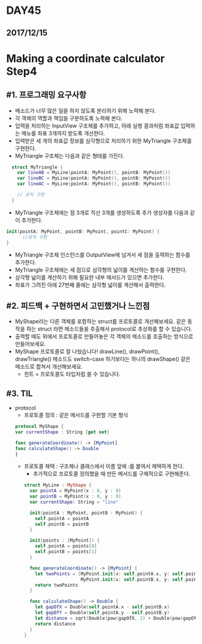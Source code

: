 # DAY45

## 2017/12/15

# Making a coordinate calculator Step4

## #1. 프로그래밍 요구사항
  - 메소드가 너무 많은 일을 하지 않도록 분리하기 위해 노력해 본다.
  - 각 객체의 역할과 책임을 구분하도록 노력해 본다.
  - 입력을 처리하는 InputView 구조체를 추가하고, 아래 실행 결과처럼 좌표값 입력하는 메뉴를 좌표 3개까지 받도록 개선한다.
  - 입력받은 세 개의 좌표값 정보를 삼각형으로 처리하기 위한 MyTriangle 구조체를 구현한다.
  - MyTriangle 구조체는 다음과 같은 형태를 가진다.
  ```swift
    struct MyTriangle {
      var lineAB = MyLine(pointA: MyPoint(), pointB: MyPoint())
      var lineBC = MyLine(pointA: MyPoint(), pointB: MyPoint())
      var lineAC = MyLine(pointA: MyPoint(), pointB: MyPoint())

      // 로직 구현
    }
  ```
  - MyTriangle 구조체에는 점 3개로 직선 3개를 생성하도록 추가 생성자를 다음과 같이 추가한다.
  ```swift
  init(pointA: MyPoint, pointB: MyPoint, pointC: MyPoint) {
        //로직 구현
  }
  ```
  - MyTriangle 구조체 인스턴스를 OutputView에 넘겨서 세 점을 출력하는 함수를 추가한다.
  - MyTriangle 구조체에는 세 점으로 삼각형의 넓이를 계산하는 함수를 구현한다.
  - 삼각형 넓이를 계산하기 위해 필요한 내부 메서드가 있으면 추가한다.
  - 좌표가 그려진 아래 27번째 줄에는 삼각형 넓이를 계산해서 출력한다.

## #2. 피드백 + 구현하면서 고민했거나 느낀점
  - MyShape라는 다른 객체를 포함하는 struct를 프로토콜로 개선해보세요. 같은 동작을 하는 struct 라면 메소드들을 추출해서 protocol로 추상화를 할 수 있습니다.
  - 출력할 때도 위에서 프로토콜로 만들어놓은 각 객체의 메소드를 호출하는 방식으로 만들어보세요.
  - MyShape 프로토콜로 잘 나눴습니다! drawLine(), drawPoint(), drawTriangle() 메소드도 switch-case 하기보다는 하나의 drawShape() 같은 메소드로 합쳐서 개선해보세요.
    - 힌트 = 프로토콜도 타입처럼 쓸 수 있습니다.

## #3. TIL
  - protocol
    - 프로토콜 정의 : 같은 메서드를 구현할 기본 형식
    ```swift
    protocol MyShape {
    var currentShape : String {get set}

    func generateCoordinate() -> [MyPoint]
    func calculateShape() -> Double
    }
    ```
    - 프로토콜 채택 : 구조체나 클래스에서 이름 앞에 :를 붙여서 채택하게 한다.
      - 추가적으로 프로토콜 정의했을 때 만든 메서드를 구체적으로 구현해준다.
      ```swift
      struct MyLine : MyShape {
        var pointA = MyPoint(x : 0, y : 0)
        var pointB = MyPoint(x : 0, y : 0)
        var currentShape: String = "line"

        init(pointA : MyPoint, pointB : MyPoint) {
          self.pointA = pointA
          self.pointB = pointB
        }

        init(points : [MyPoint]) {
          self.pointA = points[0]
          self.pointB = points[1]
        }

        func generateCoordinate() -> [MyPoint] {
          let twoPoints = [MyPoint.init(x: self.pointA.x, y: self.pointA.y),
                           MyPoint.init(x: self.pointB.x, y: self.pointB.y)]
          return twoPoints
        }

        func calculateShape() -> Double {
          let gapOfX = Double(self.pointA.x - self.pointB.x)
          let gapOfY = Double(self.pointA.y - self.pointB.y)
          let distance = sqrt(Double(pow(gapOfX, 2) + Double(pow(gapOfY, 2))))
          return distance
        }
      }
      ```
